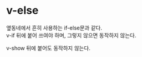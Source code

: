 # v-else

옆동네에서 흔히 사용하는 if-else문과 같다.  
v-if 뒤에 붙어 쓰여야 하며, 그렇지 않으면 동작하지 않는다.

v-show 뒤에 붙어도 동작하지 않는다.
